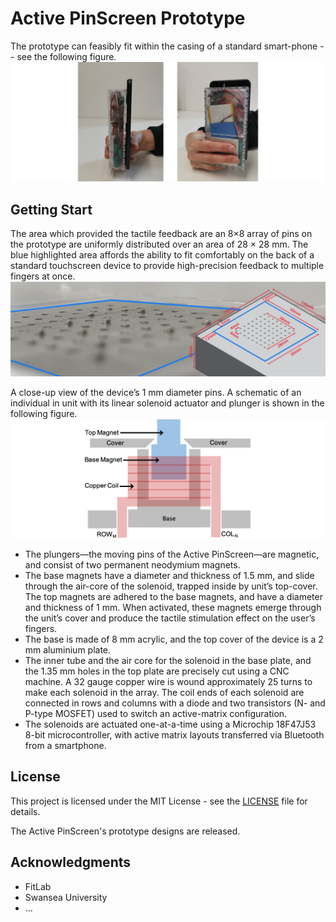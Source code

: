 # Active PinScreen Prototype
The prototype can feasibly fit within the casing of a standard smart-phone -- see the following figure.![figure](studypose-zoomed.png)

## Getting Start
The area which provided the tactile feedback are an 8×8 array of pins on the prototype are uniformly distributed over an area of 28 × 28 mm. The blue highlighted area affords the ability to fit comfortably on the back of a standard touchscreen device to provide high-precision feedback to multiple fingers at once. ![array](sizeandshape.png)

A close-up view of the device’s 1 mm diameter pins. A schematic of an individual in unit with its linear solenoid actuator and plunger is shown in the following figure.![arra](pinv2.png)

* The plungers—the moving pins of the Active PinScreen—are magnetic, and consist of two permanent neodymium magnets.
* The base magnets have a diameter and thickness of 1.5 mm, and slide through the air-core of the solenoid, trapped inside by unit’s top-cover. The top magnets are adhered to the base magnets, and have a diameter and thickness of 1 mm. When activated, these magnets emerge through the unit’s cover and produce the tactile stimulation effect on the user’s fingers.
* The base is made of 8 mm acrylic, and the top cover of the device is a 2 mm aluminium plate.
* The inner tube and the air core for the solenoid in the base plate, and the 1.35 mm holes in the top plate are precisely cut using a CNC machine. A 32 gauge copper wire is wound approximately 25 turns to make each solenoid in the array. The coil ends of each solenoid are connected in rows and columns with a diode and two transistors (N- and P-type MOSFET) used to switch an active-matrix configuration.
* The solenoids are actuated one-at-a-time using a Microchip 18F47J53 8-bit microcontroller, with active matrix layouts transferred via Bluetooth from a smartphone.

## License

This project is licensed under the MIT License - see the [LICENSE](LICENSE) file for details.

The Active PinScreen's prototype designs are released.

## Acknowledgments

* FitLab
* Swansea University
* ...
